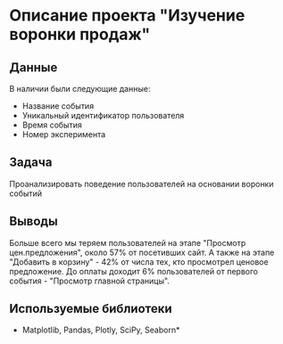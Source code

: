 # Описание проекта "Изучение воронки продаж"

## Данные
В наличии были следующие данные:
- Название события
- Уникальный идентификатор пользователя
- Время события
- Номер эксперимента

## Задача
Проанализировать поведение пользователей на основании воронки событий

## Выводы
Больше всего мы теряем пользователей на этапе "Просмотр цен.предложения", около 57% от посетивших сайт. А также на этапе "Добавить в корзину" - 42% от числа тех, кто просмотрел ценовое предложение. До оплаты доходит 6% пользователей от первого события - "Просмотр главной страницы".

## Используемые библиотеки
*	Matplotlib, Pandas, Plotly, SciPy, Seaborn*
